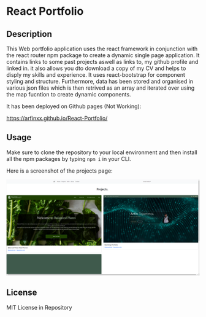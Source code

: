# React Portfolio

## Description

This Web portfolio application uses the react framework in conjunction with the react router npm package to create a dynamic single page application. It contains links to some past projects aswell as links to, my github profile and linked in. it also allows you dto download a copy of my CV and helps to disply my skills and experience. It uses react-bootstrap for component styling and structure. Furthermore, data has been stored and organised in various json files which is then retrived as an array and iterated over using the map fucntion to create dynamic components. 

It has been deployed on Github pages (Not Working):

https://arfinxx.github.io/React-Portfolio/


## Usage 

Make sure to clone the repository to your local environment and then install all the npm packages by typing `npm i` in your CLI.

Here is a screenshot of the projects page:

![Projects page screenshot](src/assets/Screenshot%202024-03-06%20001205.png)


## License

MIT License in Repository
